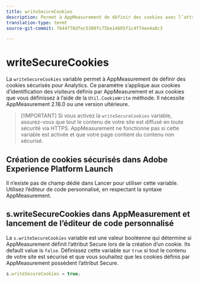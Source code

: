 ```yaml
---
title: writeSecureCookies
description: Permet à AppMeasurement de définir des cookies avec l’attribut Secure.
translation-type: tm+mt
source-git-commit: 7644f70dfec5380fc75be14605f1c4f74ee4a8c3

---
```



# writeSecureCookies

La `writeSecureCookies` variable permet à AppMeasurement de définir des cookies [](https://en.wikipedia.org/wiki/Secure_cookie) sécurisés pour Analytics. Ce paramètre s’applique aux cookies d’identification des visiteurs définis par AppMeasurement et aux cookies que vous définissez à l’aide de la `Util.CookieWrite` méthode. Il nécessite AppMeasurement 2.18.0 ou une version ultérieure.

> [!IMPORTANT] Si vous activez la `writeSecureCookies` variable, assurez-vous que tout le contenu de votre site est diffusé en toute sécurité via HTTPS. AppMeasurement ne fonctionne pas si cette variable est activée et que votre page contient du contenu non sécurisé.

## Création de cookies sécurisés dans Adobe Experience Platform Launch

Il n’existe pas de champ dédié dans Lancer pour utiliser cette variable. Utilisez l’éditeur de code personnalisé, en respectant la syntaxe AppMeasurement.

## s.writeSecureCookies dans AppMeasurement et lancement de l’éditeur de code personnalisé

La `s.writeSecureCookies` variable est une valeur booléenne qui détermine si AppMeasurement définit l’attribut Secure lors de la création d’un cookie. Its default value is `false`. Définissez cette variable sur `true` si tout le contenu de votre site est sécurisé et que vous souhaitez que les cookies définis par AppMeasurement possèdent l’attribut Secure.

```js
s.writeSecureCookies = true;
```
